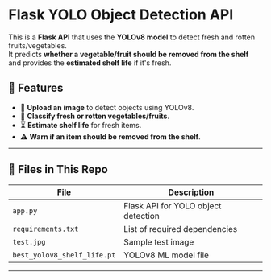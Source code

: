 # Flask YOLO Object Detection API

This is a **Flask API** that uses the **YOLOv8 model** to detect fresh and rotten fruits/vegetables.  
It predicts **whether a vegetable/fruit should be removed from the shelf** and provides the **estimated shelf life** if it's fresh.

## 🚀 Features
- 📸 **Upload an image** to detect objects using YOLOv8.
- 🍎 **Classify fresh or rotten vegetables/fruits**.
- ⏳ **Estimate shelf life** for fresh items.
- ⚠️ **Warn if an item should be removed from the shelf**.

---

## 📂 Files in This Repo
| File | Description |
|------|------------|
| `app.py` | Flask API for YOLO object detection |
| `requirements.txt` | List of required dependencies |
| `test.jpg` | Sample test image |
| `best_yolov8_shelf_life.pt` | YOLOv8 ML model file |

---


